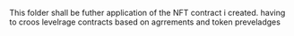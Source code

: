 This folder shall be  futher application of the NFT contract i created.
having to croos levelrage contracts based on agrrements and token preveladges
